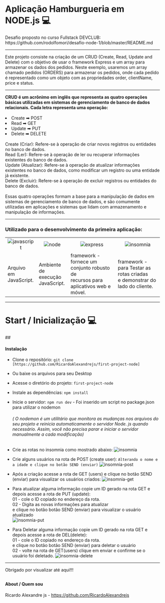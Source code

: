 <h1>Aplicação Hamburgueria em NODE.js 💻</h1>
Desafio proposto no curso Fullstack DEVCLUB:<br>
https://github.com/rodolfomori/desafio-node-1/blob/master/README.md
<hr>
<p>Este projeto consiste na criação de um CRUD (Create, Read, Update and Delete) com o objetivo de usar o framework Express e um array para armazenar os dados dos pedidos. 
  Neste exemplo, usaremos um array chamado pedidos (ORDERS) para armazenar os pedidos, onde cada pedido é representado como um objeto com as propriedades order, clientName, price e status.</p>
<hr>
<strong>CRUD é um acrônimo em inglês que representa as quatro operações básicas utilizadas em sistemas de gerenciamento de banco de dados relacionais. Cada letra representa uma operação:</strong>
<br><br>
<li>Create ➡ POST</li>
<li>Read ➡ GET</li>
<li>Update ➡ PUT</li>
<li>Delete ➡ DELETE</li>
<br>
Create (Criar): Refere-se à operação de criar novos registros ou entidades no banco de dados.<br>
Read (Ler): Refere-se à operação de ler ou recuperar informações existentes do banco de dados.<br>
Update (Atualizar): Refere-se à operação de atualizar informações existentes no banco de dados, como modificar um registro ou uma entidade já existente.<br>
Delete (Excluir): Refere-se à operação de excluir registros ou entidades do banco de dados.<br>
<br>
Essas quatro operações formam a base para a manipulação de dados em sistemas de gerenciamento de banco de dados, e são comumente utilizadas em aplicações e sistemas que lidam com armazenamento e manipulação de informações.
<hr>
<h3><p>Utilizado para o desenvolvimento da primeira aplicação:</p></h3>
<table>
  <tr align="center">
    <td><img src = "https://img.shields.io/badge/JavaScript-323330?style=for-the-badge&logo=javascript&logoColor=F7DF1E" alt = "javascript"></td>
    <td><img src = "https://img.shields.io/badge/Node.js-43853D?style=for-the-badge&logo=node.js&logoColor=white" alt = "node"></td>
    <td><img src = "https://img.shields.io/badge/Express.js-404D59?style=for-the-badge" alt = "express"></td>
    <td><img src = "https://img.shields.io/badge/Insomnia-5849be?style=for-the-badge&logo=Insomnia&logoColor=white" alt = "insomnia"></td>
    
  </tr>
  <tr>
     <td>Arquivo em <br>JavaScript.</td>
    <td>Ambiente de <br>execução<br> JavaScript.</td>
    <td>framework -<br> fornece um conjunto robusto de <br>recursos para aplicativos web e móvel.</td>
    <td>framework - <br> para Testar as rotas criadas<br> e demonstrar do lado do cliente.</td>
   
  </tr>
</table>
<hr>

<h1>Start / Inicialização 💻</h1>
## <h4>Instalação</h4>

* Clone o repositório: `git clone [https://github.com/RicardoAlexandrejs/first-project-node]`
* Ou baixe os arquivos para seu Desktop
* Acesse o diretório do projeto: `first-project-node`
* Instale as dependências: `npm install`
* Inicie o servidor: `npm run dev` - Foi inserido um script no package.json para utilizar o nodemon <h6>( O nodemon é um utilitário que monitora as mudanças nos arquivos do seu projeto e reinicia automaticamente o servidor Node. js quando necessário. Assim, você não precisa parar e iniciar o servidor manualmente a cada modificação)</h6>
* Crie as rotas no insomnia como mostrado abaixo:
  ![insomnia](https://github.com/RicardoAlexandrejs/first-project-node/assets/158041416/b8c27793-a688-4033-9d53-45965b27eb36)
  <br>
* Crie alguns usuários na rota de POST (create user): `Alterando o nome e a idade e clique no botão SEND (enviar)`
![insomnia-post](https://github.com/RicardoAlexandrejs/first-project-node/assets/158041416/8bd8c618-8395-4b40-85d7-b85a87f83245)

* Após a criação acesse a rota de GET (users) e clique no botão SEND (enviar) para visualizar os usuários criados:
  ![insomnia-get](https://github.com/RicardoAlexandrejs/first-project-node/assets/158041416/b9228305-7191-4014-bb70-37c961add96b)

* Para atualizar alguma informação copie um ID gerado na rota GET e depois acesse a rota de PUT (update):<br>
01 - cole o ID copiado no endereço da rota.<br>
02 - Digita as novas informações para atualizar<br>
e clique no botão botão SEND (enviar) para visualizar o usuário atualizado<br>
![insomnia-put](https://github.com/RicardoAlexandrejs/first-project-node/assets/158041416/6ecbcc03-06ac-4c36-bf98-d2096348266a)

* Para Deletar alguma informação copie um ID gerado na rota GET e depois acesse a rota de DEL(delete):<br>
01 - cole o ID copiado no endereço da rota.<br>
e clique no botão botão SEND (enviar) para deletar o usuário <br>
02 - volte na rota de GET(users) clique em enviar e confirme se o usuário foi deletado.
![insomnia-delete](https://github.com/RicardoAlexandrejs/first-project-node/assets/158041416/a40312a6-fb00-4a39-b81f-d4cdebc8f635)
<hr>
Obrigado por visualizar até aqui!!!

## <h4>About / Quem sou</h4>

Ricardo Alexandre js - https://github.com/RicardoAlexandrejs

